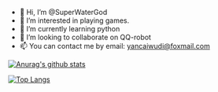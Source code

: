 - 👋 Hi, I’m @SuperWaterGod
- 👀 I’m interested in playing games.
- 🌱 I’m currently learning python
- 💞️ I’m looking to collaborate on QQ-robot
- 📫 You can contact me by email: yancaiwudi@foxmail.com

[![Anurag's github stats](https://github-readme-stats.vercel.app/api?username=SuperWaterGod&count_private=true)](https://github.com/anuraghazra/github-readme-stats)

[![Top Langs](https://github-readme-stats.vercel.app/api/top-langs/?username=SuperWaterGod&count_private=true)](https://github.com/anuraghazra/github-readme-stats)
